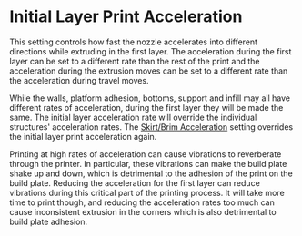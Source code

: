 Initial Layer Print Acceleration
====
This setting controls how fast the nozzle accelerates into different directions while extruding in the first layer. The acceleration during the first layer can be set to a different rate than the rest of the print and the acceleration during the extrusion moves can be set to a different rate than the acceleration during travel moves.

While the walls, platform adhesion, bottoms, support and infill may all have different rates of acceleration, during the first layer they will be made the same. The initial layer acceleration rate will override the individual structures' acceleration rates. The [Skirt/Brim Acceleration](acceleration_skirt_brim.md) setting overrides the initial layer print acceleration again.

Printing at high rates of acceleration can cause vibrations to reverberate through the printer. In particular, these vibrations can make the build plate shake up and down, which is detrimental to the adhesion of the print on the build plate. Reducing the acceleration for the first layer can reduce vibrations during this critical part of the printing process. It will take more time to print though, and reducing the acceleration rates too much can cause inconsistent extrusion in the corners which is also detrimental to build plate adhesion.